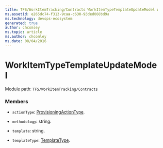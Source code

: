 ```yaml
---
title: TFS/WorkItemTracking/Contracts WorkItemTypeTemplateUpdateModel API | Extensions for Azure DevOps Services
ms.assetid: e265dc74-f313-9caa-c630-93ded060bd9a
ms.technology: devops-ecosystem
generated: true
author: chcomley
ms.topic: article
ms.author: chcomley
ms.date: 08/04/2016
---
```


# WorkItemTypeTemplateUpdateModel

Module path: `TFS/WorkItemTracking/Contracts`


### Members

* `actionType`: [ProvisioningActionType](../../../TFS/WorkItemTracking/Contracts/ProvisioningActionType.md). 

* `methodology`: string. 

* `template`: string. 

* `templateType`: [TemplateType](../../../TFS/WorkItemTracking/Contracts/TemplateType.md). 


